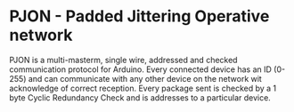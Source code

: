 PJON - Padded Jittering Operative network
====

PJON is a multi-masterm, single wire, addressed and checked communication protocol for Arduino.
Every connected device has an ID (0-255) and can communicate with any other device on the network wit acknowledge of correct reception. Every package sent is checked by a 1 byte Cyclic Redundancy Check and is addresses to a particular device.

